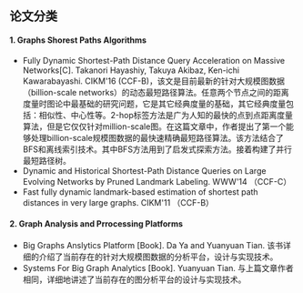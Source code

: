 ## **论文分类**

#### **1. Graphs Shorest Paths Algorithms**

* Fully Dynamic Shortest-Path Distance Query Acceleration on Massive Networks[C]. Takanori Hayashiy, Takuya Akibaz, Ken-ichi Kawarabayashi. CIKM'16 (CCF-B)，该文是目前最新的针对大规模图数据（billion-scale networks）的动态最短路径算法。任意两个节点之间的距离度量时图论中最基础的研究问题，它是其它经典度量的基础，其它经典度量包括：相似性、中心性等。2-hop标签方法是广为人知的最快的点到点距离度量算法，但是它仅仅针对million-scale图。在这篇文章中，作者提出了第一个能够处理billion-scale规模图数据的最快速精确最短路径算法。该方法结合了BFS和离线索引技术。其中BFS方法用到了启发式探索方法。接着构建了并行最短路径树。
* Dynamic and Historical Shortest-Path Distance Queries on Large Evolving Networks by Pruned Landmark Labeling. WWW'14 （CCF-C）
* Fast fully dynamic landmark-based estimation of shortest path distances in very large graphs. CIKM'11 （CCF-B）


#### **2. Graph Analysis and Prrocessing Platforms**

* Big Graphs Anslytics Platform [Book]. Da Ya and Yuanyuan Tian. 该书详细的介绍了当前存在的针对大规模图数据的分析平台，设计与实现技术。 
* Systems For Big Graph Analytics [Book]. Yuanyuan Tian. 与上篇文章作者相同，详细地讲述了当前存在的图分析平台的设计与实现技术。
